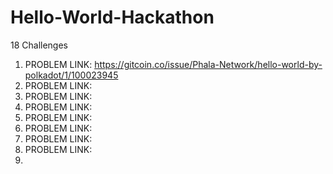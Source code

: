 # Hello-World-Hackathon
18 Challenges

1. PROBLEM LINK: https://gitcoin.co/issue/Phala-Network/hello-world-by-polkadot/1/100023945
2. PROBLEM LINK:
3. PROBLEM LINK:
4. PROBLEM LINK:
5. PROBLEM LINK:
6. PROBLEM LINK:
7. PROBLEM LINK:
8. PROBLEM LINK:
9. 
